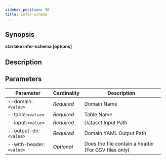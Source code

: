 ```yaml
---
sidebar_position: 80
title: infer-schema
---
```



## Synopsis

**starlake infer-schema [options]**

## Description


## Parameters

Parameter|Cardinality|Description
---|---|---
--domain:`<value>`|*Required*|Domain Name
--table:`<value>`|*Required*|Table Name
--input:`<value>`|*Required*|Dataset Input Path
--output-dir:`<value>`|*Required*|Domain YAML Output Path
--with-header:`<value>`|*Optional*|Does the file contain a header (For CSV files only)

